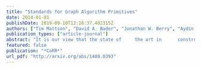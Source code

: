 ```yaml
---
title: "Standards for Graph Algorithm Primitives"
date: 2014-01-01
publishDate: 2019-09-10T12:18:37.402315Z
authors: ["Tim Mattson", "David A. Bader", "Jonathan W. Berry", "Aydin Buluç", "Jack J. Dongarra", "Christos Faloutsos", "John Feo", "John R. Gilbert", "Joseph Gonzalez", "Bruce Hendrickson", "Jeremy Kepner", "Charles E. Leiserson", "Andrew Lumsdaine", "David A. Padua", "Stephen W. Poole", "Steven P. Reinhardt", "Mike Stonebraker", "Steve Wallach", "Andrew Yoo"]
publication_types: ["article-journal"]
abstract: "It is our view that the state of     the art in      constructing a  large collection of graph       algorithms in terms     of linear algebraic operations  is mature       enough to support       the emergence of a      standard set of primitive       building        blocks. This paper is a position paper defining the     problem and     announcing our intention to     launch an       open effort to  define this standard."
featured: false
publication: "*CoRR*"
url_pdf: "http://arxiv.org/abs/1408.0393"
---
```


